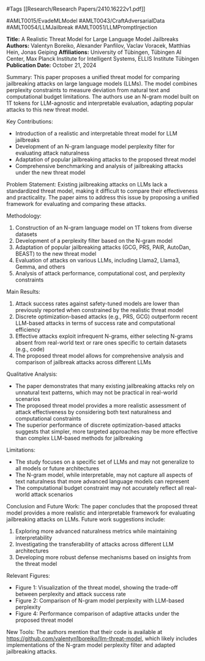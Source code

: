 #Tags
[[Research/Research Papers/2410.16222v1.pdf]]

#AMLT0015/EvadeMLModel
#AMLT0043/CraftAdversarialData
#AMLT0054/LLMJailbreak
#AMLT0051/LLMPromptInjection

**Title:** A Realistic Threat Model for Large Language Model Jailbreaks
**Authors:** Valentyn Boreiko, Alexander Panfilov, Vaclav Voracek, Matthias Hein, Jonas Geiping
**Affiliations:** University of Tübingen, Tübingen AI Center, Max Planck Institute for Intelligent Systems, ELLIS Institute Tübingen
**Publication Date:** October 21, 2024

Summary:
This paper proposes a unified threat model for comparing jailbreaking attacks on large language models (LLMs). The model combines perplexity constraints to measure deviation from natural text and computational budget limitations. The authors use an N-gram model built on 1T tokens for LLM-agnostic and interpretable evaluation, adapting popular attacks to this new threat model.

Key Contributions:
- Introduction of a realistic and interpretable threat model for LLM jailbreaks
- Development of an N-gram language model perplexity filter for evaluating attack naturalness
- Adaptation of popular jailbreaking attacks to the proposed threat model
- Comprehensive benchmarking and analysis of jailbreaking attacks under the new threat model

Problem Statement:
Existing jailbreaking attacks on LLMs lack a standardized threat model, making it difficult to compare their effectiveness and practicality. The paper aims to address this issue by proposing a unified framework for evaluating and comparing these attacks.

Methodology:
1. Construction of an N-gram language model on 1T tokens from diverse datasets
2. Development of a perplexity filter based on the N-gram model
3. Adaptation of popular jailbreaking attacks (GCG, PRS, PAIR, AutoDan, BEAST) to the new threat model
4. Evaluation of attacks on various LLMs, including Llama2, Llama3, Gemma, and others
5. Analysis of attack performance, computational cost, and perplexity constraints

Main Results:
1. Attack success rates against safety-tuned models are lower than previously reported when constrained by the realistic threat model
2. Discrete optimization-based attacks (e.g., PRS, GCG) outperform recent LLM-based attacks in terms of success rate and computational efficiency
3. Effective attacks exploit infrequent N-grams, either selecting N-grams absent from real-world text or rare ones specific to certain datasets (e.g., code)
4. The proposed threat model allows for comprehensive analysis and comparison of jailbreak attacks across different LLMs

Qualitative Analysis:
- The paper demonstrates that many existing jailbreaking attacks rely on unnatural text patterns, which may not be practical in real-world scenarios
- The proposed threat model provides a more realistic assessment of attack effectiveness by considering both text naturalness and computational constraints
- The superior performance of discrete optimization-based attacks suggests that simpler, more targeted approaches may be more effective than complex LLM-based methods for jailbreaking

Limitations:
- The study focuses on a specific set of LLMs and may not generalize to all models or future architectures
- The N-gram model, while interpretable, may not capture all aspects of text naturalness that more advanced language models can represent
- The computational budget constraint may not accurately reflect all real-world attack scenarios

Conclusion and Future Work:
The paper concludes that the proposed threat model provides a more realistic and interpretable framework for evaluating jailbreaking attacks on LLMs. Future work suggestions include:
1. Exploring more advanced naturalness metrics while maintaining interpretability
2. Investigating the transferability of attacks across different LLM architectures
3. Developing more robust defense mechanisms based on insights from the threat model

Relevant Figures:
- Figure 1: Visualization of the threat model, showing the trade-off between perplexity and attack success rate
- Figure 2: Comparison of N-gram model perplexity with LLM-based perplexity
- Figure 4: Performance comparison of adaptive attacks under the proposed threat model

New Tools:
The authors mention that their code is available at https://github.com/valentyn1boreiko/llm-threat-model, which likely includes implementations of the N-gram model perplexity filter and adapted jailbreaking attacks.